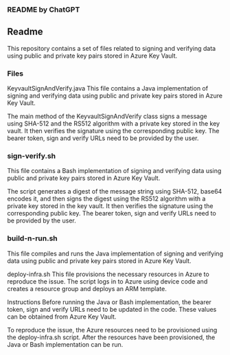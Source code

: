### README by ChatGPT
## Readme
This repository contains a set of files related to signing and verifying data using public and private key pairs stored in Azure Key Vault.

### Files
KeyvaultSignAndVerify.java
This file contains a Java implementation of signing and verifying data using public and private key pairs stored in Azure Key Vault.

The main method of the KeyvaultSignAndVerify class signs a message using SHA-512 and the RS512 algorithm with a private key stored in the key vault. It then verifies the signature using the corresponding public key. The bearer token, sign and verify URLs need to be provided by the user.

### sign-verify.sh
This file contains a Bash implementation of signing and verifying data using public and private key pairs stored in Azure Key Vault.

The script generates a digest of the message string using SHA-512, base64 encodes it, and then signs the digest using the RS512 algorithm with a private key stored in the key vault. It then verifies the signature using the corresponding public key. The bearer token, sign and verify URLs need to be provided by the user.

### build-n-run.sh
This file compiles and runs the Java implementation of signing and verifying data using public and private key pairs stored in Azure Key Vault.

deploy-infra.sh
This file provisions the necessary resources in Azure to reproduce the issue. The script logs in to Azure using device code and creates a resource group and deploys an ARM template.

Instructions
Before running the Java or Bash implementation, the bearer token, sign and verify URLs need to be updated in the code. These values can be obtained from Azure Key Vault.

To reproduce the issue, the Azure resources need to be provisioned using the deploy-infra.sh script. After the resources have been provisioned, the Java or Bash implementation can be run.